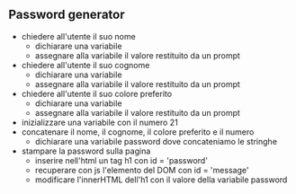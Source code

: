 ## Password generator

- chiedere all'utente il suo nome
  - dichiarare una variabile
  - assegnare alla variabile il valore restituito da un prompt
- chiedere all'utente il suo cognome
  - dichiarare una variabile
  - assegnare alla variabile il valore restituito da un prompt
- chiedere all'utente il suo colore preferito
  - dichiarare una variabile
  - assegnare alla variabile il valore restituito da un prompt
- inizializzare una variabile con il numero 21
- concatenare il nome, il cognome, il colore preferito e il numero
  - dichiarare una variabile password dove concateniamo le stringhe
- stampare la password sulla pagina
  - inserire nell'html un tag h1 con id = 'password'
  - recuperare con js l'elemento del DOM con id = 'message'
  - modificare l'innerHTML dell'h1 con il valore della variabile password 